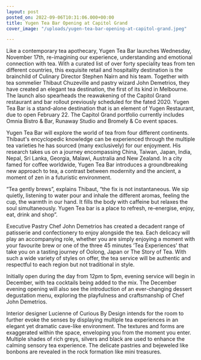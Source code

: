 ```yaml
---
layout: post
posted_on: 2022-09-06T10:31:06.000+00:00
title: Yugen Tea Bar Opening at Capitol Grand
cover_image: "/uploads/yugen-tea-bar-opening-at-capitol-grand.jpeg"

---
```

Like a contemporary tea apothecary, Yugen Tea Bar launches Wednesday, November 17th, re-imagining our experience, understanding and emotional connection with tea. With a curated list of over forty speciality teas from ten different countries, this exquisite retail and hospitality destination is the brainchild of Culinary Director Stephen Nairn and his team. Together with tea sommelier Thibaut Chuzeville and pastry wizard John Demetrios, they have created an elegant tea destination, the first of its kind in Melbourne. The launch also spearheads the reawakening of the Capitol Grand restaurant and bar rollout previously scheduled for the fated 2020. Yugen Tea Bar is a stand-alone destination that is an element of Yugen Restaurant, due to open February 22. The Capitol Grand portfolio currently includes Omnia Bistro & Bar, Runaway Studio and Bromely & Co event spaces.

Yugen Tea Bar will explore the world of tea from four different continents. Thibaut's encyclopedic knowledge can be experienced through the multiple tea varieties he has sourced (many exclusively) for our enjoyment. His research takes us on a journey encompassing China, Taiwan, Japan, India, Nepal, Sri Lanka, Georgia, Malawi, Australia and New Zealand. In a city famed for coffee worldwide, Yugen Tea Bar introduces a groundbreaking new approach to tea, a contrast between modernity and the ancient, a moment of zen in a futuristic environment.

“Tea gently brews”, explains Thibaut, “the fix is not instantaneous. We sip quietly, listening to water pour and inhale the different aromas, feeling the cup, the warmth in our hand. It fills the body with caffeine but relaxes the soul simultaneously. Yugen Tea bar is a place to refresh, re-energise, enjoy, eat, drink and shop”.

Executive Pastry Chef John Demetrios has created a decadent range of patisserie and confectionery to enjoy alongside the tea. Each delicacy will play an accompanying role, whether you are simply enjoying a moment with your favourite brew or one of the three 45 minutes ‘Tea Experiences' that take you on a tasting journey of Oolong, Japan or The Story of Tea. With such a wide variety of styles on offer, the tea service will be authentic and respectful to each region but not traditional in style.

Initially open during the day from 12pm to 5pm, evening service will begin in December, with tea cocktails being added to the mix. The December evening opening will also see the introduction of an ever-changing dessert degustation menu, exploring the playfulness and craftsmanship of Chef John Demetrios.

Interior designer Lucienne of Curious By Design intends for the room to further evoke the senses by displaying multiple tea experiences in an elegant yet dramatic cave-like environment. The textures and forms are exaggerated within the space, enveloping you from the moment you enter. Multiple shades of rich greys, silvers and black are used to enhance the calming sensory tea experience. The delicate pastries and bejeweled like bonbons are revealed in the rock formation like mini treasures.